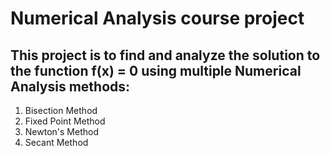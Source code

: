 # Numerical Analysis course project
## This project is to find and analyze the solution to the function f(x) = 0 using multiple Numerical Analysis methods:
1. Bisection Method
2. Fixed Point Method
3. Newton's Method
4. Secant Method
